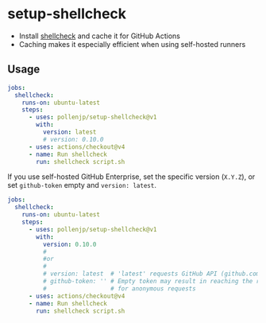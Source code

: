# setup-shellcheck

- Install [shellcheck](https://github.com/koalaman/shellcheck) and cache it for
  GitHub Actions
- Caching makes it especially efficient when using self-hosted runners

## Usage

```yaml
jobs:
  shellcheck:
    runs-on: ubuntu-latest
    steps:
      - uses: pollenjp/setup-shellcheck@v1
        with:
          version: latest
          # version: 0.10.0
      - uses: actions/checkout@v4
      - name: Run shellcheck
        run: shellcheck script.sh
```

If you use self-hosted GitHub Enterprise, set the specific version (`X.Y.Z`), or
set `github-token` empty and `version: latest`.

```yaml
jobs:
  shellcheck:
    runs-on: ubuntu-latest
    steps:
      - uses: pollenjp/setup-shellcheck@v1
        with:
          version: 0.10.0
          #
          #or
          #
          # version: latest  # 'latest' requests GitHub API (github.com)
          # github-token: '' # Empty token may result in reaching the rate limit
          #                  # for anonymous requests
      - uses: actions/checkout@v4
      - name: Run shellcheck
        run: shellcheck script.sh
```
